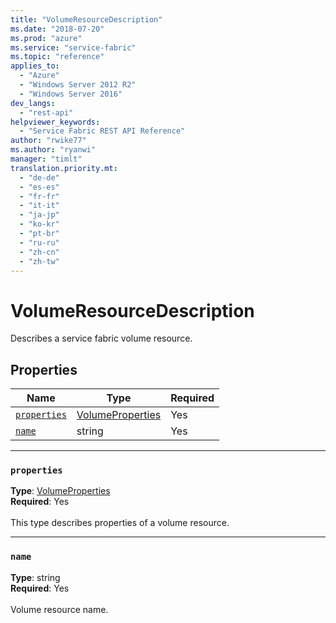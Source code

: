 ```yaml
---
title: "VolumeResourceDescription"
ms.date: "2018-07-20"
ms.prod: "azure"
ms.service: "service-fabric"
ms.topic: "reference"
applies_to: 
  - "Azure"
  - "Windows Server 2012 R2"
  - "Windows Server 2016"
dev_langs: 
  - "rest-api"
helpviewer_keywords: 
  - "Service Fabric REST API Reference"
author: "rwike77"
ms.author: "ryanwi"
manager: "timlt"
translation.priority.mt: 
  - "de-de"
  - "es-es"
  - "fr-fr"
  - "it-it"
  - "ja-jp"
  - "ko-kr"
  - "pt-br"
  - "ru-ru"
  - "zh-cn"
  - "zh-tw"
---
```

# VolumeResourceDescription

Describes a service fabric volume resource.

## Properties
| Name | Type | Required |
| --- | --- | --- |
| [`properties`](#properties) | [VolumeProperties](sfclient-model-volumeproperties.md) | Yes |
| [`name`](#name) | string | Yes |

____
### `properties`
__Type__: [VolumeProperties](sfclient-model-volumeproperties.md) <br/>
__Required__: Yes<br/>
<br/>
This type describes properties of a volume resource.

____
### `name`
__Type__: string <br/>
__Required__: Yes<br/>
<br/>
Volume resource name.
